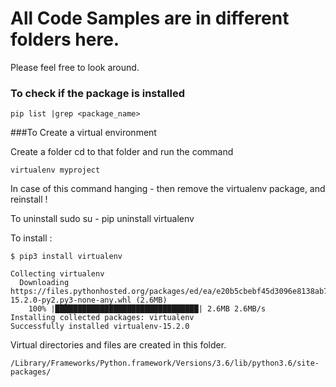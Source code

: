 
# All Code Samples are in different folders here.

Please feel free to look around.

### To check if the package is installed 

	pip list |grep <package_name>


###To Create a virtual environment

Create a folder
cd to that folder
and run the command 

	virtualenv myproject

In case of this command hanging - then remove the virtualenv package, and reinstall !


To uninstall
	sudo su - 
	pip uninstall virtualenv


To install :

	$ pip3 install virtualenv

	Collecting virtualenv
	  Downloading https://files.pythonhosted.org/packages/ed/ea/e20b5cbebf45d3096e8138ab74eda139595d827677f38e9dd543e6015bdf/virtualenv-15.2.0-py2.py3-none-any.whl (2.6MB)
	    100% |████████████████████████████████| 2.6MB 2.6MB/s 
	Installing collected packages: virtualenv
	Successfully installed virtualenv-15.2.0

Virtual directories and files are created in this folder.

	/Library/Frameworks/Python.framework/Versions/3.6/lib/python3.6/site-packages/
